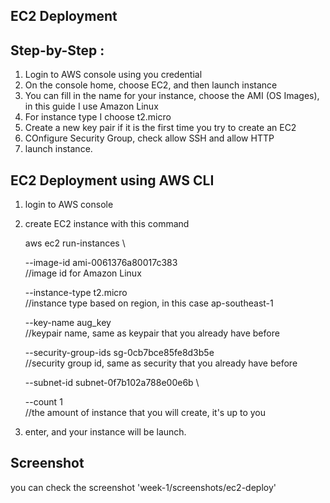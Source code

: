 ## EC2 Deployment

## Step-by-Step :
1. Login to AWS console using you credential
2. On the console home, choose EC2, and then launch instance
3. You can fill in the name for your instance, choose the AMI (OS Images), in this guide I use Amazon Linux
4. For instance type I choose t2.micro
5. Create a new key pair if it is the first time you try to create an EC2
6. COnfigure Security Group, check allow SSH and allow HTTP
7. launch instance.

## EC2 Deployment using AWS CLI
1. login to AWS console
2. create EC2 instance with this command

    aws ec2 run-instances \

    --image-id ami-0061376a80017c383 \
    //image id for Amazon Linux

    --instance-type t2.micro \
    //instance type based on region, in this case ap-southeast-1

    --key-name aug_key\
    //keypair name, same as keypair that you already have before

    --security-group-ids sg-0cb7bce85fe8d3b5e \
    //security group id, same as security that you already have before

    --subnet-id subnet-0f7b102a788e00e6b \

    --count 1 \
    //the amount of instance that you will create, it's up to you


3. enter, and your instance will be launch.

## Screenshot
you can check the screenshot 'week-1/screenshots/ec2-deploy'
